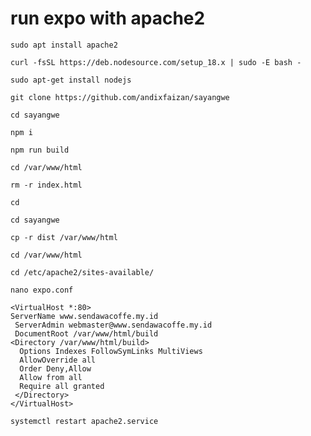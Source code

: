 # run expo with apache2

```
sudo apt install apache2
```

```
curl -fsSL https://deb.nodesource.com/setup_18.x | sudo -E bash -
```

```
sudo apt-get install nodejs
```

```
git clone https://github.com/andixfaizan/sayangwe
```

```
cd sayangwe
```

```
npm i
```
```
npm run build
```

```
cd /var/www/html
```
```
rm -r index.html
```
```
cd
```
```
cd sayangwe
```


```
cp -r dist /var/www/html
```

```
cd /var/www/html
```
```
cd /etc/apache2/sites-available/
```


```
nano expo.conf
```

```
<VirtualHost *:80>
ServerName www.sendawacoffe.my.id
 ServerAdmin webmaster@www.sendawacoffe.my.id
 DocumentRoot /var/www/html/build
<Directory /var/www/html/build>
  Options Indexes FollowSymLinks MultiViews
  AllowOverride all
  Order Deny,Allow
  Allow from all
  Require all granted
 </Directory>
</VirtualHost>
```




```
systemctl restart apache2.service
```

